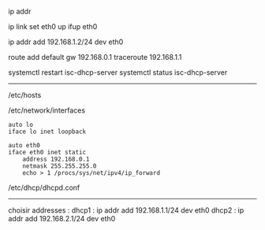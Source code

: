 ip addr

ip link set eth0 up
ifup eth0

ip addr add 192.168.1.2/24 dev eth0

route add default gw 192.168.0.1
traceroute 192.168.1.1

systemctl restart isc-dhcp-server
systemctl status isc-dhcp-server

***

/etc/hosts

/etc/network/interfaces
```
auto lo
iface lo inet loopback

auto eth0 
iface eth0 inet static
    address 192.168.0.1
    netmask 255.255.255.0
    echo > 1 /procs/sys/net/ipv4/ip_forward
```

/etc/dhcp/dhcpd.conf


***

choisir addresses :
dhcp1 : ip addr add 192.168.1.1/24 dev eth0
dhcp2 : ip addr add 192.168.2.1/24 dev eth0